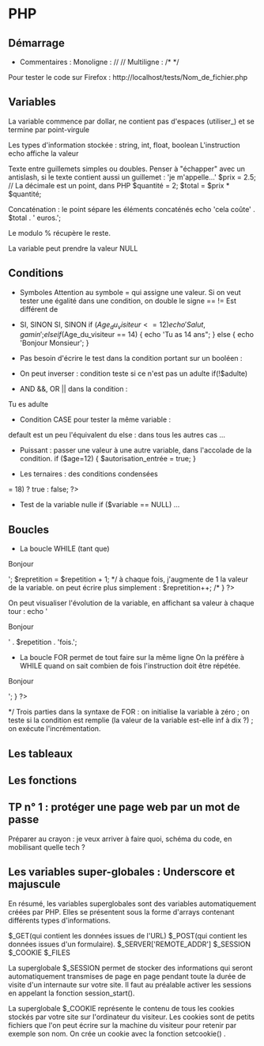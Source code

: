 # PHP

## Démarrage

<?php        ?>
- Commentaires :
Monoligne : //    //
Multiligne : /*    */

Pour tester le code sur Firefox :
http://localhost/tests/Nom_de_fichier.php

## Variables
La variable commence par dollar, ne contient pas d'espaces (utiliser_) et se termine par point-virgule

Les types d'information stockée : string, int, float, boolean
L'instruction echo affiche la valeur

Texte entre guillemets simples ou doubles. Penser à "échapper" avec un antislash, si le texte contient aussi un guillemet : 'je m\'appelle...'
$prix = 2.5; // La décimale est un point, dans PHP
$quantité = 2;
$total = $prix * $quantité;

Concaténation : le point sépare les éléments concaténés
echo 'cela coûte' . $total . ' euros.';

Le modulo % récupère le reste.

La variable peut prendre la valeur NULL

## Conditions

- Symboles
Attention au symbole = qui assigne une valeur. Si on veut tester une égalité dans une condition, on double le signe ==
!= Est différent de

- SI, SINON SI, SINON
if ($Age_du_visiteur <= 12)
{
    echo 'Salut, gamin';
}
elseif ($Age_du_visiteur == 14)
{
    echo 'Tu as 14 ans";
}
else
{
    echo 'Bonjour Monsieur';
}

- Pas besoin d'écrire le test dans la condition portant sur un booléen :
<?php
$adulte = true;
if ($adulte)
echo 'tu peux rester';
?>

- On peut inverser : condition teste si ce n'est pas un adulte
if(!$adulte)

- AND &&, OR || dans la condition :
<?php
$adulte = true;
$nom = 'Bernard';
if ($adulte AND $nom = 'Bernard')

- On peut couper en deux du code PHP dans les accolades, pour écrire directement en html, sans instruction echo
<?php
$adulte = true;
if ($adulte)
{
?>
<p>Tu es adulte</p>
<?php
}
?>

- Condition CASE pour tester la même variable :
<?php
$age = 18;
switch($age)
{
    case 4:
        echo 'tu as 4 ans';
        break;
    case 12:
        echo 'tu as 12 ans';
        break;
    default:
        echo 'désolé : jsais pas !';
?>

default est un peu l'équivalent du else : dans tous les autres cas ...

- Puissant : passer une valeur à une autre variable, dans l'accolade de la condition.
if ($age=12)
{
    $autorisation_entrée = true;
}

- Les ternaires : des conditions condensées
<?php
$age = 24;
$majeur = ($age >= 18) ? true : false;
?>

- Test de la variable nulle
if ($variable == NULL) ...

## Boucles

- La boucle WHILE (tant que)
<?php
$repetition = 0;
// je créé une variable avec valeur zéro
while ($repetition<10) 
// j'ouvre une boucle : tant que la valeur de la variable < 10, le code entre accolades s'exécute.
{
    echo '<p>Bonjour</p>';
    $repretition = $repetition + 1;
        */ à chaque fois, j'augmente de 1 la valeur de la variable.
            on peut écrire plus simplement : $repretition++; /*
}
?>

On peut visualiser l'évolution de la variable, en affichant sa valeur à chaque tour :
    echo '<p>Bonjour</p>' . $repetition . 'fois.';

- La boucle FOR permet de tout faire sur la même ligne
On la préfère à WHILE quand on sait combien de fois l'instruction doit être répétée.
<?php
for ($repetition = 0; $repetition < 10 ; $repetition++)
{
    echo '<p>Bonjour</p>';
}
?>
*/ Trois parties dans la syntaxe de FOR : 
    on initialise la variable à zéro ; 
    on teste si la condition est remplie 
        (la valeur de la variable est-elle inf à dix ?) ; 
    on exécute l'incrémentation.

## Les tableaux
## Les fonctions

## TP n° 1 : protéger une page web par un mot de passe
Préparer au crayon : je veux arriver à faire quoi, schéma du code, en mobilisant quelle tech ?

## Les variables super-globales : Underscore et majuscule
En résumé, les variables superglobales sont des variables automatiquement créées par PHP. Elles se présentent sous la forme d'arrays contenant différents types d'informations.

$_GET(qui contient les données issues de l'URL)
$_POST(qui contient les données issues d'un formulaire).
$_SERVER['REMOTE_ADDR']
$_SESSION 
$_COOKIE
$_FILES

La superglobale  $_SESSION  permet de stocker des informations qui seront automatiquement transmises de page en page pendant toute la durée de visite d'un internaute sur votre site. Il faut au préalable activer les sessions en appelant la fonction  session_start().

La superglobale  $_COOKIE  représente le contenu de tous les cookies stockés par votre site sur l'ordinateur du visiteur. Les cookies sont de petits fichiers que l'on peut écrire sur la machine du visiteur pour retenir par exemple son nom. On crée un cookie avec la fonction  setcookie() .

